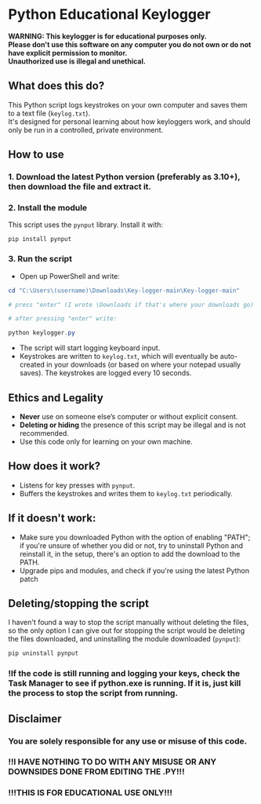 # Python Educational Keylogger

**WARNING: This keylogger is for educational purposes only.  
Please don't use this software on any computer you do not own or do not have explicit permission to monitor.  
Unauthorized use is illegal and unethical.**

## What does this do?

This Python script logs keystrokes on your own computer and saves them to a text file (`keylog.txt`).  
It's designed for personal learning about how keyloggers work, and should only be run in a controlled, private environment.

## How to use

### 1. Download the latest Python version (preferably as 3.10+), then download the file and extract it.

### 2. Install the module

This script uses the `pynput` library. Install it with: 

```
pip install pynput
```

### 3. Run the script
- Open up PowerShell and write:
```PowerShell
cd "C:\Users\(username)\Downloads\Key-logger-main\Key-logger-main" 

# press "enter" (I wrote \Downloads if that's where your downloads go)

# after pressing "enter" write:

python keylogger.py
```

- The script will start logging keyboard input.
- Keystrokes are written to `keylog.txt`, which will eventually be auto-created in your downloads (or based on where your notepad usually saves). The keystrokes are logged every 10 seconds.


## **Ethics and Legality**

- **Never** use on someone else’s computer or without explicit consent.
- **Deleting or hiding** the presence of this script may be illegal and is not recommended.
- Use this code only for learning on your own machine.

## How does it work?

- Listens for key presses with `pynput`.
- Buffers the keystrokes and writes them to `keylog.txt` periodically.

## If it doesn't work:
- Make sure you downloaded Python with the option of enabling "PATH"; if you're unsure of whether you did or not, try to uninstall Python and reinstall it, in the setup, there's an option to add the download to the PATH.
- Upgrade pips and modules, and check if you're using the latest Python patch

## Deleting/stopping the script

 I haven't found a way to stop the script manually without deleting the files, so the only option I can give out for stopping the script would be deleting the files downloaded, and uninstalling the module downloaded (`pynput`):

```powershell
pip uninstall pynput
```
### !If the code is still running and logging your keys, check the Task Manager to see if python.exe is running. If it is, just kill the process to stop the script from running.

## Disclaimer

### You are solely responsible for any use or misuse of this code.
### !!I HAVE NOTHING TO DO WITH ANY MISUSE OR ANY DOWNSIDES DONE FROM EDITING THE .PY!!! 
### !!!THIS IS FOR EDUCATIONAL USE ONLY!!!
